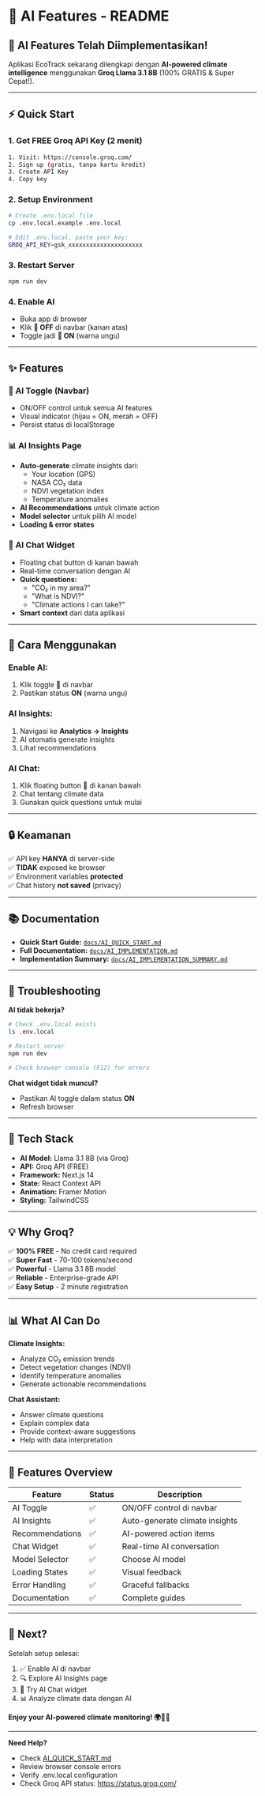 # 🧠 AI Features - README

## 🎉 AI Features Telah Diimplementasikan!

Aplikasi EcoTrack sekarang dilengkapi dengan **AI-powered climate intelligence** menggunakan **Groq Llama 3.1 8B** (100% GRATIS & Super Cepat!).

---

## ⚡ Quick Start

### 1. Get FREE Groq API Key (2 menit)

```bash
1. Visit: https://console.groq.com/
2. Sign up (gratis, tanpa kartu kredit)
3. Create API Key
4. Copy key
```

### 2. Setup Environment

```bash
# Create .env.local file
cp .env.local.example .env.local

# Edit .env.local, paste your key:
GROQ_API_KEY=gsk_xxxxxxxxxxxxxxxxxxxxx
```

### 3. Restart Server

```bash
npm run dev
```

### 4. Enable AI

- Buka app di browser
- Klik **🧠 OFF** di navbar (kanan atas)
- Toggle jadi **🧠 ON** (warna ungu)

---

## ✨ Features

### 🧠 AI Toggle (Navbar)
- ON/OFF control untuk semua AI features
- Visual indicator (hijau = ON, merah = OFF)
- Persist status di localStorage

### 📊 AI Insights Page
- **Auto-generate** climate insights dari:
  - Your location (GPS)
  - NASA CO₂ data
  - NDVI vegetation index
  - Temperature anomalies
- **AI Recommendations** untuk climate action
- **Model selector** untuk pilih AI model
- **Loading & error states**

### 💬 AI Chat Widget
- Floating chat button di kanan bawah
- Real-time conversation dengan AI
- **Quick questions:**
  - "CO₂ in my area?"
  - "What is NDVI?"
  - "Climate actions I can take?"
- **Smart context** dari data aplikasi

---

## 🎯 Cara Menggunakan

### Enable AI:
1. Klik toggle **🧠** di navbar
2. Pastikan status **ON** (warna ungu)

### AI Insights:
1. Navigasi ke **Analytics → Insights**
2. AI otomatis generate insights
3. Lihat recommendations

### AI Chat:
1. Klik floating button **💜** di kanan bawah
2. Chat tentang climate data
3. Gunakan quick questions untuk mulai

---

## 🔒 Keamanan

✅ API key **HANYA** di server-side  
✅ **TIDAK** exposed ke browser  
✅ Environment variables **protected**  
✅ Chat history **not saved** (privacy)

---

## 📚 Documentation

- **Quick Start Guide:** [`docs/AI_QUICK_START.md`](docs/AI_QUICK_START.md)
- **Full Documentation:** [`docs/AI_IMPLEMENTATION.md`](docs/AI_IMPLEMENTATION.md)
- **Implementation Summary:** [`docs/AI_IMPLEMENTATION_SUMMARY.md`](docs/AI_IMPLEMENTATION_SUMMARY.md)

---

## 🐛 Troubleshooting

**AI tidak bekerja?**
```bash
# Check .env.local exists
ls .env.local

# Restart server
npm run dev

# Check browser console (F12) for errors
```

**Chat widget tidak muncul?**
- Pastikan AI toggle dalam status **ON**
- Refresh browser

---

## 🎨 Tech Stack

- **AI Model:** Llama 3.1 8B (via Groq)
- **API:** Groq API (FREE)
- **Framework:** Next.js 14
- **State:** React Context API
- **Animation:** Framer Motion
- **Styling:** TailwindCSS

---

## 💡 Why Groq?

✅ **100% FREE** - No credit card required  
✅ **Super Fast** - 70-100 tokens/second  
✅ **Powerful** - Llama 3.1 8B model  
✅ **Reliable** - Enterprise-grade API  
✅ **Easy Setup** - 2 minute registration  

---

## 📊 What AI Can Do

**Climate Insights:**
- Analyze CO₂ emission trends
- Detect vegetation changes (NDVI)
- Identify temperature anomalies
- Generate actionable recommendations

**Chat Assistant:**
- Answer climate questions
- Explain complex data
- Provide context-aware suggestions
- Help with data interpretation

---

## 🚀 Features Overview

| Feature | Status | Description |
|---------|--------|-------------|
| AI Toggle | ✅ | ON/OFF control di navbar |
| AI Insights | ✅ | Auto-generate climate insights |
| Recommendations | ✅ | AI-powered action items |
| Chat Widget | ✅ | Real-time AI conversation |
| Model Selector | ✅ | Choose AI model |
| Loading States | ✅ | Visual feedback |
| Error Handling | ✅ | Graceful fallbacks |
| Documentation | ✅ | Complete guides |

---

## 🎯 Next?

Setelah setup selesai:
1. ✅ Enable AI di navbar
2. 🔍 Explore AI Insights page
3. 💬 Try AI Chat widget
4. 📊 Analyze climate data dengan AI

**Enjoy your AI-powered climate monitoring! 🌍🧠✨**

---

**Need Help?**
- Check [AI_QUICK_START.md](docs/AI_QUICK_START.md)
- Review browser console errors
- Verify .env.local configuration
- Check Groq API status: https://status.groq.com/
